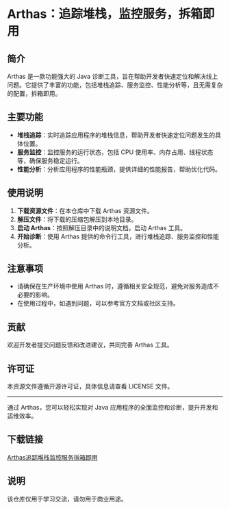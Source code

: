  # Arthas：追踪堆栈，监控服务，拆箱即用

 ## 简介
 Arthas 是一款功能强大的 Java 诊断工具，旨在帮助开发者快速定位和解决线上问题。它提供了丰富的功能，包括堆栈追踪、服务监控、性能分析等，且无需复杂的配置，拆箱即用。

 ## 主要功能
 - **堆栈追踪**：实时追踪应用程序的堆栈信息，帮助开发者快速定位问题发生的具体位置。
 - **服务监控**：监控服务的运行状态，包括 CPU 使用率、内存占用、线程状态等，确保服务稳定运行。
 - **性能分析**：分析应用程序的性能瓶颈，提供详细的性能报告，帮助优化代码。

 ## 使用说明
 1. **下载资源文件**：在本仓库中下载 Arthas 资源文件。
 2. **解压文件**：将下载的压缩包解压到本地目录。
 3. **启动 Arthas**：按照解压目录中的说明文档，启动 Arthas 工具。
 4. **开始诊断**：使用 Arthas 提供的命令行工具，进行堆栈追踪、服务监控和性能分析。

 ## 注意事项
 - 请确保在生产环境中使用 Arthas 时，遵循相关安全规范，避免对服务造成不必要的影响。
 - 在使用过程中，如遇到问题，可以参考官方文档或社区支持。

 ## 贡献
 欢迎开发者提交问题反馈和改进建议，共同完善 Arthas 工具。

 ## 许可证
 本资源文件遵循开源许可证，具体信息请查看 LICENSE 文件。

 ---

 通过 Arthas，您可以轻松实现对 Java 应用程序的全面监控和诊断，提升开发和运维效率。

 ## 下载链接
 [Arthas追踪堆栈监控服务拆箱即用](https://pan.quark.cn/s/e21e12906f71)

 ## 说明

 该仓库仅用于学习交流，请勿用于商业用途。
